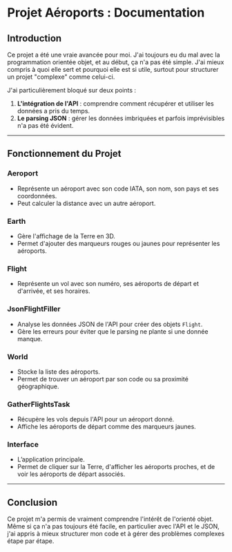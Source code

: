 # Projet Aéroports : Documentation

## Introduction

Ce projet a été une vraie avancée pour moi. 
J'ai toujours eu du mal avec la programmation orientée objet, et au début, ça n'a pas été simple. 
J'ai mieux compris à quoi elle sert et pourquoi elle est si utile, surtout pour structurer un projet "complexe" comme celui-ci.

J'ai particulièrement bloqué sur deux points :
1. **L'intégration de l'API** : comprendre comment récupérer et utiliser les données a pris du temps.
2. **Le parsing JSON** : gérer les données imbriquées et parfois imprévisibles n'a pas été évident.

---

## Fonctionnement du Projet

### **Aeroport**
- Représente un aéroport avec son code IATA, son nom, son pays et ses coordonnées.
- Peut calculer la distance avec un autre aéroport.

### **Earth**
- Gère l'affichage de la Terre en 3D.
- Permet d'ajouter des marqueurs rouges ou jaunes pour représenter les aéroports.

### **Flight**
- Représente un vol avec son numéro, ses aéroports de départ et d'arrivée, et ses horaires.

### **JsonFlightFiller**
- Analyse les données JSON de l'API pour créer des objets `Flight`.
- Gère les erreurs pour éviter que le parsing ne plante si une donnée manque.

### **World**
- Stocke la liste des aéroports.
- Permet de trouver un aéroport par son code ou sa proximité géographique.

### **GatherFlightsTask**
- Récupère les vols depuis l'API pour un aéroport donné.
- Affiche les aéroports de départ comme des marqueurs jaunes.

### **Interface**
- L’application principale.
- Permet de cliquer sur la Terre, d'afficher les aéroports proches, et de voir les aéroports de départ associés.

---

## Conclusion

Ce projet m'a permis de vraiment comprendre l'intérêt de l'orienté objet. Même si ça n'a pas toujours été facile, en particulier avec l'API et le JSON, j'ai appris à mieux structurer mon code et à gérer des problèmes complexes étape par étape. 
